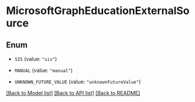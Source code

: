 # MicrosoftGraphEducationExternalSource

## Enum


* `SIS` (value: `"sis"`)

* `MANUAL` (value: `"manual"`)

* `UNKNOWN_FUTURE_VALUE` (value: `"unknownFutureValue"`)


[[Back to Model list]](../README.md#documentation-for-models) [[Back to API list]](../README.md#documentation-for-api-endpoints) [[Back to README]](../README.md)


